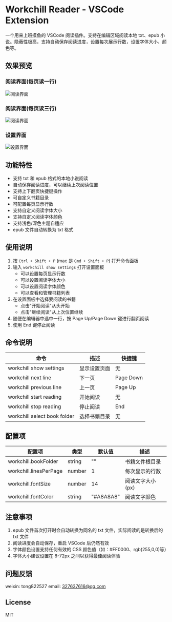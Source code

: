 # Workchill Reader - VSCode Extension

一个用来上班摸鱼的 VSCode 阅读插件。支持在编辑区域阅读本地 txt、epub 小说。隐蔽性极高，支持自动保存阅读进度，设置每次展示行数，设置字体大小，颜色等。

## 效果预览

### 阅读界面(每页读一行)
![阅读界面](https://github.com/user-attachments/assets/f3a2db4c-c4d2-48dc-a006-40811277c2a0)

### 阅读界面(每页读三行)
![阅读界面](https://github.com/user-attachments/assets/3287b1c7-25dc-4de8-ac0e-56eb9101887d)

### 设置界面
![设置界面](https://github.com/user-attachments/assets/1ed4cefc-70db-4671-8cb5-eea8211d957b)


## 功能特性

- 支持 txt 和 epub 格式的本地小说阅读
- 自动保存阅读进度，可以继续上次阅读位置
- 支持上下翻页快捷键操作
- 可自定义书籍目录
- 可配置每页显示行数
- 支持自定义阅读字体大小
- 支持自定义阅读字体颜色
- 支持浅色/深色主题自适应
- epub 文件自动转换为 txt 格式

## 使用说明

1. 按 `Ctrl + Shift + P` (mac 是 `Cmd + Shift + P`) 打开命令面板
2. 输入 `workchill show settings` 打开设置面板
   - 可以设置每页显示行数
   - 可以设置阅读字体大小
   - 可以设置阅读字体颜色
   - 可以查看和管理书籍列表
3. 在设置面板中选择要阅读的书籍
   - 点击"开始阅读"从头开始
   - 点击"继续阅读"从上次位置继续
4. 随便在编辑器中选中一行，按 Page Up/Page Down 键进行翻页阅读
5. 使用 End 键停止阅读


## 命令说明

| 命令 | 描述 | 快捷键 |
|------|------|--------|
| workchill show settings | 显示设置页面 | 无 |
| workchill next line | 下一页 | Page Down |
| workchill previous line | 上一页 | Page Up |
| workchill start reading | 开始阅读 | 无 |
| workchill stop reading | 停止阅读 | End |
| workchill select book folder | 选择书籍目录 | 无 |


## 配置项

| 配置项 | 类型 | 默认值 | 描述 |
|--------|------|--------|------|
| workchill.bookFolder | string | "" | 书籍文件根目录 |
| workchill.linesPerPage | number | 1 | 每次显示的行数 |
| workchill.fontSize | number | 14 | 阅读文字大小(px) |
| workchill.fontColor | string | "#A8A8A8" | 阅读文字颜色 |


## 注意事项

1. epub 文件首次打开时会自动转换为同名的 txt 文件，实际阅读的是转换后的 txt 文件
2. 阅读进度会自动保存，重启 VSCode 后仍然有效
3. 字体颜色设置支持任何有效的 CSS 颜色值（如：#FF0000、rgb(255,0,0)等）
4. 字体大小建议设置在 8-72px 之间以获得最佳阅读体验

## 问题反馈

weixin: tong822527
email: 327637616@qq.com

## License

MIT

